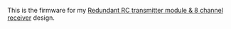 This is the firmware for my [Redundant RC transmitter module & 8 channel receiver](https://github.com/bodri/kapukiTRX-hw-trx) design.
